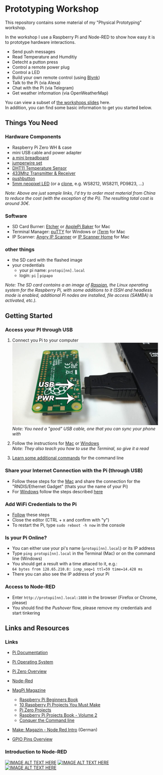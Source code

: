 # Prototyping Workshop

This repository contains some material of my "Physical Prototyping" workshop.  

In the workshop I use a Raspberry Pi and Node-RED to show how easy it is to prototype hardware interactions. 

- Send push messages 
- Read Temperature and Humditiy
- Detecht a putton press
- Control a remote power plug
- Control a LED
- Build your own remote control (using [Blynk](https://www.blynk.cc/))
- Talk to the Pi (via Alexa)
- Chat with the Pi (via Telegram)
- Get weather information (via OpenWeatherMap)

You can view a subset of [the workshops slides](prototyping_masterclass_slides.pdf) here.  
In addition, you can find some basic information to get you started below.


## Things You Need

### Hardware Components
- Raspberry Pi Zero WH & case 
- mini USB cable and power adapter
- [a mini breadboard](https://www.amazon.de/Aukru-Superregeneration-Transmitter-Modul-receiver-module/dp/B00OLI93IC/)
- [jumperwire set](https://www.amazon.de/Female-Female-Male-Female-Male-Male-Steckbr%C3%BCcken-Drahtbr%C3%BCcken-bunt/dp/B01EV70C78/)
- [DHT11 Temperature Sensor](https://www.amazon.de/AZDelivery-Temperatur-Luftfeuchtigkeitssensor-Arduino-Raspberry/dp/B078S7FCZ9/)
- [433Mhz Transmitter & Receiver](https://www.amazon.de/Aukru-Superregeneration-Transmitter-Modul-receiver-module/dp/B00OLI93IC/)
- [pushbutton](https://www.amazon.de/Gaoxing-Tech-Miniatur-Momentary-Leiterplatte/dp/B06Y36YMF4/)
- [5mm neopixel LED](https://www.amazon.de/NEOPIXEL-THRU-DIFFUSE-ADAFRUIT-INDUSTRIES/dp/B01186GO4A/) (or a [clone](https://hackaday.com/2014/06/25/here-come-the-rgb-led-clones/), e.g. WS8212, WS8211, PD9823, ...)


*Note: Above are just sample links, I'd try to order most material from China to reduce the cost (with the exception of the Pi). 
The resulting total cost is around 30€.*

### Software
- SD Card Burner: [Etcher](https://etcher.io/) or [ApplePi Baker](https://www.tweaking4all.com/software/macosx-software/macosx-apple-pi-baker/) for Mac
- Terminal Manager: [puTTY](https://www.chiark.greenend.org.uk/~sgtatham/putty/latest.html) for Windows or [iTerm](https://iterm2.com/) for Mac
- IP Scanner: [Angry IP Scanner](http://angryip.org/download/) or [IP Scanner Home](https://itunes.apple.com/us/app/ip-scanner-home/id422293948) for Mac


### other things
- the SD card with the flashed image
- your credentials
  - your pi name: `protopi[nn].local`
  - login: `pi` | `pipapo`

*Note: The SD card contains a an image of [Raspian](https://www.raspberrypi.org/downloads/raspbian/), the Linux operating system for the Raspberry Pi, with some additions to it (SSH and headless mode is enabled, additional Pi nodes are installed, file access (SAMBA) is activated, etc.).*


## Getting Started

### Access your PI through USB

1. Connect you Pi to your computer  ![img](pi_usb.jpg)    *Note: You need a "good" USB cable, one that you can sync your phone with*  

2. Follow the instructions for [Mac](https://www.thepolyglotdeveloper.com/2016/06/connect-raspberry-pi-zero-usb-cable-ssh/) or [Windows](http://www.circuitbasics.com/raspberry-pi-zero-ethernet-gadget/)  
  *Note: They also teach you how to use the Terminal, so give it a read*  
  
3. [Learn some additional commands](https://randomnerdtutorials.com/learning-basic-linux-commands-raspberry-pi-cheat-sheet/) for the command line

### Share your Internet Connection with the Pi (through USB)
- Follow these steps for the [Mac](https://www.mactip.net/share-internet-connection-mac/) and share the connection for the "RNDIS/Ethernet Gadget" (thats your the name of your Pi)
- For [Windows](https://www.wired.com/2015/07/share-not-share-wi-fi-windows-10/) follow the steps described [here](https://www.wired.com/2015/07/share-not-share-wi-fi-windows-10/)

### Add WiFi Credentials to the Pi
- [Follow](https://www.raspberrypi.org/documentation/configuration/wireless/wireless-cli.md) these steps
- Close the editor (CTRL + x and confirm with "y")
- To restart the Pi, type `sudo reboot -h now` in the console

### Is your Pi Online?
- You can either use your pi's name (`protopi[nn].local`) or its IP address
- Type `ping protopi[nn].local` in the Terminal (Mac) or on the command line (Windows)
- You should get a result with a time attaced to it, e.g.:   
  `64 bytes from 128.65.210.8: icmp_seq=1 ttl=59 time=14.428 ms`
- There you can also see the IP address of your Pi

### Access to Node-RED
- Enter `http://protopi[nn].local:1880` in the browser (Firefox or Chrome, please)
- You should find the *Pushover* flow, please remove my credentials and start tinkering

## Links and Resources
### Links
- [Pi Documentation](https://www.raspberrypi.org/documentation/)
- [Pi Operating System](https://www.raspberrypi.org/downloads/raspbian/)
- [Pi Zero Overview](https://learn.sparkfun.com/tutorials/getting-started-with-the-raspberry-pi-zero-wireless/all)
- [Node-Red](https://nodered.org/)
- [MagPi Magazine](https://www.raspberrypi.org/magpi/issues/)
  - [Raspberry Pi Beginners Book](https://www.raspberrypi.org/magpi/issues/beginners-1/)
  - [10 Raspberry Pi Projects You Must Make](https://www.raspberrypi.org/magpi/issues/61/)
  - [Pi Zero Projects](https://www.raspberrypi.org/magpi/issues/42/)
  - [Raspberry Pi Projects Book - Volume 2](https://www.raspberrypi.org/magpi/issues/projects-2/)
  - [Conquer the Command line](https://www.raspberrypi.org/magpi/issues/essentials-bash-vol1/)
- [Make: Magazin - Node Red Intro](https://www.heise.de/select/make/2016/14/1481475895404875) (German)

- [GPIO Pins Overview](https://pinout.xyz/)


### Introduction to Node-RED
[![IMAGE ALT TEXT HERE](http://img.youtube.com/vi/3AR432bguOY/0.jpg)](http://www.youtube.com/watch?v=3AR432bguOY)
[![IMAGE ALT TEXT HERE](http://img.youtube.com/vi/V0SmNcIYCtQ/0.jpg)](http://www.youtube.com/watch?v=V0SmNcIYCtQ)
[![IMAGE ALT TEXT HERE](http://img.youtube.com/vi/bovIZtgL68E/0.jpg)](http://www.youtube.com/watch?v=bovIZtgL68E)





